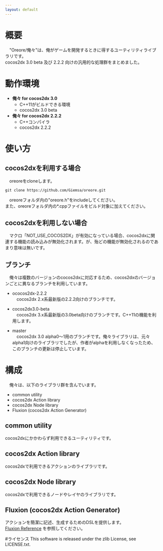 ```yaml
---
layout: default
---
```

# 概要
　"Oreore/俺々"は、俺がゲームを開発するときに得するユーティリティライブラリです。  
cocos2dx 3.0 beta 及び 2.2.2 向けの汎用的な処理群をまとめました。

# 動作環境
* **俺々 for cocos2dx 3.0**
	* C++11がビルドできる環境
	* cocos2dx 3.0 beta
* **俺々 for cocos2dx 2.2.2**
	* C++コンパイラ
	* cocos2dx 2.2.2

# 使い方

## cocos2dxを利用する場合
　oreoreをcloneします。

	git clone https://github.com/Giemsa/oreore.git

　oreoreフォルダ内の"oreore.h"をincludeしてください。  
また、oreoreフォルダ内の*.cppファイルをビルド対象に加えてください。

## cocos2dxを利用しない場合
　マクロ「NOT_USE_COCOS2DX」が有効になっている場合、cocos2dxに関連する機能の読み込みが無効化されます。が、殆どの機能が無効化されるのであまり意味は無いです。

## ブランチ
　俺々は複数のバージョンのcocos2dxに対応するため、cocos2dxのバージョンごとに異なるブランチを利用しています。

* ococos2dx-2.2.2  
	　cocos2dx 2.x系最新版の2.2.2向けのブランチです。

* cocos2dx3.0-beta  
	　cocos2dx 3.x系最新版の3.0beta向けのブランチです。C++11の機能を利用します。

* master  
	　cocos2dx 3.0 alpha0〜1用のブランチです。俺々ライブラリは、元々alpha1向けのライブラリでしたが、作者がalphaを利用しなくなったため、このブランチの更新は停止しています。

# 構成
　俺々は、以下のライブラリ群を含んでいます。

* common utility
* cocos2dx Action library
* cocos2dx Node library
* Fluxion (cocos2dx Action Generator)

## common utility
cocos2dxにかかわらず利用できるユーティリティです。

## cocos2dx Action library
cocos2dxで利用できるアクションのライブラリです。

## cocos2dx Node library
cocos2dxで利用できるノードやレイヤのライブラリです。

## Fluxion (cocos2dx Action Generator)
アクションを簡潔に記述、生成するためのDSLを提供します。  
[Fluxion Reference](./fluxion.html) を参照してください。

#ライセンス
This software is released under the zlib License, see LICENSE.txt.